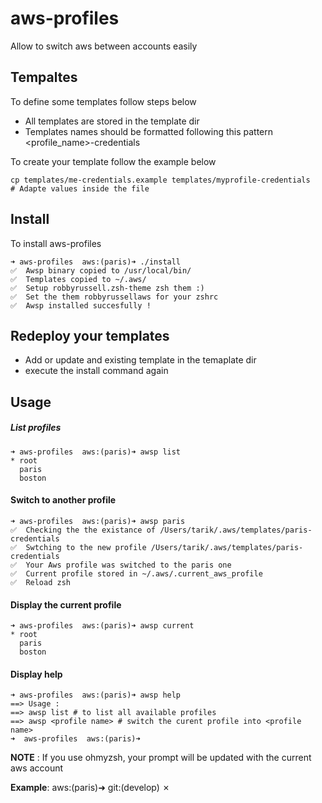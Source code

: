 # aws-profiles
Allow to switch aws between accounts easily

## Tempaltes
  To define some templates follow steps below
  
  * All templates are stored in the template dir
  * Templates names should be formatted following this pattern <profile_name>-credentials
  
  
To create your template follow the example below
  
  ```
  cp templates/me-credentials.example templates/myprofile-credentials
  # Adapte values inside the file
  ```
  
## Install

  To install aws-profiles

```
➜ aws-profiles  aws:(paris)➜ ./install  
✅  Awsp binary copied to /usr/local/bin/ 
✅  Templates copied to ~/.aws/ 
✅  Setup robbyrussell.zsh-theme zsh them :)
✅  Set the them robbyrussellaws for your zshrc  
✅  Awsp installed succesfully !
```  
  
## Redeploy your templates
  * Add or update and existing template in the temaplate dir
  * execute the install command again
  
## Usage
##### List profiles
```
➜ aws-profiles  aws:(paris)➜ awsp list
* root
  paris
  boston
```

#### Switch to another profile

```
➜ aws-profiles  aws:(paris)➜ awsp paris
✅  Checking the the existance of /Users/tarik/.aws/templates/paris-credentials
✅  Swtching to the new profile /Users/tarik/.aws/templates/paris-credentials
✅  Your Aws profile was switched to the paris one
✅  Current profile stored in ~/.aws/.current_aws_profile
✅  Reload zsh
```

#### Display the current profile

```
➜ aws-profiles  aws:(paris)➜ awsp current
* root
  paris
  boston
```
#### Display help

```
➜ aws-profiles  aws:(paris)➜ awsp help
==> Usage :
==> awsp list # to list all available profiles
==> awsp <profile name> # switch the curent profile into <profile name> 
➜  aws-profiles  aws:(paris)➜ 

```

**NOTE** : If you use ohmyzsh, your prompt will be updated with the current aws account

**Example**: aws:(paris)➜  git:(develop) ✗
